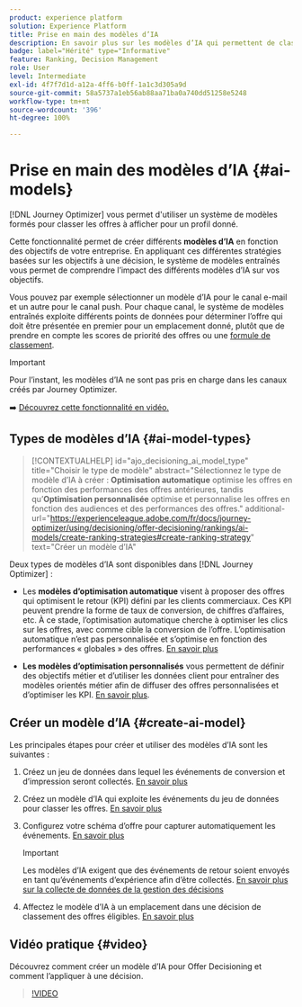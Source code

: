 ```yaml
---
product: experience platform
solution: Experience Platform
title: Prise en main des modèles d’IA
description: En savoir plus sur les modèles d’IA qui permettent de classer les offres
badge: label="Hérité" type="Informative"
feature: Ranking, Decision Management
role: User
level: Intermediate
exl-id: 4f7f7d1d-a12a-4ff6-b0ff-1a1c3d305a9d
source-git-commit: 58a5737a1eb56ab88aa71ba0a740dd51258e5248
workflow-type: tm+mt
source-wordcount: '396'
ht-degree: 100%

---
```


# Prise en main des modèles d’IA {#ai-models}

[!DNL Journey Optimizer] vous permet d&#39;utiliser un système de modèles formés pour classer les offres à afficher pour un profil donné.

Cette fonctionnalité permet de créer différents **modèles d’IA** en fonction des objectifs de votre entreprise. En appliquant ces différentes stratégies basées sur les objectifs à une décision, le système de modèles entraînés vous permet de comprendre l’impact des différents modèles d’IA sur vos objectifs.

Vous pouvez par exemple sélectionner un modèle d’IA pour le canal e-mail et un autre pour le canal push. Pour chaque canal, le système de modèles entraînés exploite différents points de données pour déterminer l’offre qui doit être présentée en premier pour un emplacement donné, plutôt que de prendre en compte les scores de priorité des offres ou une [formule de classement](create-ranking-formulas.md).

>[!IMPORTANT]
>
>Pour l’instant, les modèles d’IA ne sont pas pris en charge dans les canaux créés par Journey Optimizer.

➡️ [Découvrez cette fonctionnalité en vidéo.](#video)

## Types de modèles d’IA {#ai-model-types}

>[!CONTEXTUALHELP]
>id="ajo_decisioning_ai_model_type"
>title="Choisir le type de modèle"
>abstract="Sélectionnez le type de modèle d’IA à créer : **Optimisation automatique** optimise les offres en fonction des performances des offres antérieures, tandis qu’**Optimisation personnalisée** optimise et personnalise les offres en fonction des audiences et des performances des offres."
>additional-url="https://experienceleague.adobe.com/fr/docs/journey-optimizer/using/decisioning/offer-decisioning/rankings/ai-models/create-ranking-strategies#create-ranking-strategy" text="Créer un modèle d’IA"

Deux types de modèles d’IA sont disponibles dans [!DNL Journey Optimizer] :

* Les **modèles d’optimisation automatique** visent à proposer des offres qui optimisent le retour (KPI) défini par les clients commerciaux. Ces KPI peuvent prendre la forme de taux de conversion, de chiffres dʼaffaires, etc. À ce stade, l’optimisation automatique cherche à optimiser les clics sur les offres, avec comme cible la conversion de lʼoffre. L’optimisation automatique n’est pas personnalisée et s’optimise en fonction des performances « globales » des offres. [En savoir plus](auto-optimization-model.md)

* **Les modèles d’optimisation personnalisés** vous permettent de définir des objectifs métier et d’utiliser les données client pour entraîner des modèles orientés métier afin de diffuser des offres personnalisées et d’optimiser les KPI. [En savoir plus](personalized-optimization-model.md).

## Créer un modèle d’IA {#create-ai-model}

Les principales étapes pour créer et utiliser des modèles d’IA sont les suivantes :

1. Créez un jeu de données dans lequel les événements de conversion et d’impression seront collectés. [En savoir plus](../data-collection/create-dataset.md)

1. Créez un modèle d’IA qui exploite les événements du jeu de données pour classer les offres. [En savoir plus](create-ranking-strategies.md)

1. Configurez votre schéma d’offre pour capturer automatiquement les événements. [En savoir plus](../data-collection/schema-requirement.md)

   >[!IMPORTANT]
   >
   >Les modèles d’IA exigent que des événements de retour soient envoyés en tant qu’événements d’expérience afin d’être collectés. [En savoir plus sur la collecte de données de la gestion des décisions](../data-collection/data-collection.md)

1. Affectez le modèle d’IA à un emplacement dans une décision de classement des offres éligibles. [En savoir plus](../offer-activities/configure-offer-selection.md)

## Vidéo pratique {#video}

Découvrez comment créer un modèle d’IA pour Offer Decisioning et comment l’appliquer à une décision.

>[!VIDEO](https://video.tv.adobe.com/v/3419959?quality=12)
